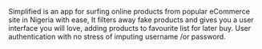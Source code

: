 
Simplified is an app for surfing online products from popular eCommerce site in Nigeria with ease, It filters away fake products and gives you a user interface you will love, adding products to favourite list for later buy. User authentication with no stress of imputing username /or password.